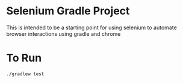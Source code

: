# Selenium Gradle Project
 This is intended to be a starting point for using selenium to automate browser interactions using gradle and chrome
 
 
# To Run
    ./gradlew test
